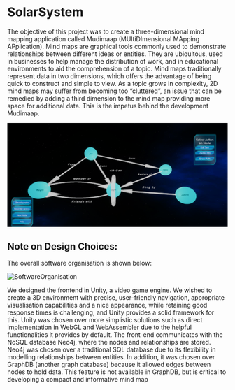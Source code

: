 # SolarSystem
The objective of this project was to create a three-dimensional mind mapping application called Mudimaap (MUltiDImensional MApping APplication). Mind maps are graphical tools commonly used to demonstrate relationships between different ideas or entities. They are ubiquitous, used in businesses to help manage the distribution of work, and in educational environments to aid the comprehension of a topic. Mind maps traditionally represent data in two dimensions, which offers the advantage of being quick to construct and simple to view. As a topic grows in complexity, 2D mind maps may suffer from becoming too “cluttered”, an issue that can be remedied by adding a third dimension to the mind map providing more space for additional data. This is the impetus behind the development Mudimaap.

![MDMA](MDMA.PNG)


## Note on Design Choices:
The overall software organisation is shown below: 

![SoftwareOrganisation](https://user-images.githubusercontent.com/57185163/170499442-fb9698aa-5b33-4c89-9625-1e8f59332583.png)

We designed the frontend in Unity, a video game engine. We wished to create a
3D environment with precise, user-friendly navigation, appropriate visualisation capabilities and a nice
appearance, while retaining good response times is challenging, and Unity provides a solid framework
for this. Unity was chosen over more simplistic solutions such as direct implementation in WebGL
and WebAssembler due to the helpful functionalities it provides by default.
The front-end communicates with the NoSQL database Neo4j, where the nodes and relationships are stored.
Neo4j was chosen over a traditional SQL database due to its flexibility in modelling relationships between entities. In addition, it was chosen over GraphDB
(another graph database) because it allowed edges between nodes to hold data. This feature is not
available in GraphDB, but is critical to developing a compact and informative mind map


